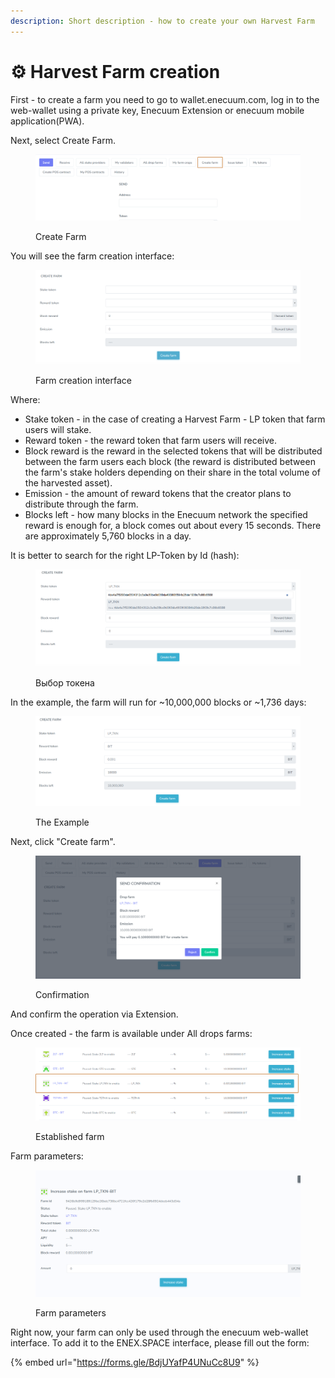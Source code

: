 ```yaml
---
description: Short description - how to create your own Harvest Farm
---
```


# ⚙ Harvest Farm creation

First - to create a farm you need to go to wallet.enecuum.com, log in to the web-wallet using a private key, Enecuum Extension or enecuum mobile application(PWA).

Next, select Create Farm.

<figure><img src="../../.gitbook/assets/image (34).png" alt=""><figcaption><p>Create Farm</p></figcaption></figure>

You will see the farm creation interface:

<figure><img src="../../.gitbook/assets/image (12).png" alt=""><figcaption><p>Farm creation interface</p></figcaption></figure>

Where:

* Stake token - in the case of creating a Harvest Farm - LP token that farm users will stake.
* Reward token - the reward token that farm users will receive.
* Block reward is the reward in the selected tokens that will be distributed between the farm users each block (the reward is distributed between the farm's stake holders depending on their share in the total volume of the harvested asset).
* Emission - the amount of reward tokens that the creator plans to distribute through the farm.
* Blocks left - how many blocks in the Enecuum network the specified reward is enough for, a block comes out about every 15 seconds. There are approximately 5,760 blocks in a day.

It is better to search for the right LP-Token by Id (hash):

<figure><img src="../../.gitbook/assets/image (45).png" alt=""><figcaption><p>Выбор токена</p></figcaption></figure>

In the example, the farm will run for \~10,000,000 blocks or \~1,736 days:

<figure><img src="../../.gitbook/assets/image (9).png" alt=""><figcaption><p>The Example</p></figcaption></figure>

Next, click "Create farm".

<figure><img src="../../.gitbook/assets/image (46).png" alt=""><figcaption><p>Confirmation</p></figcaption></figure>

And confirm the operation via Extension.

Once created - the farm is available under All drops farms:

<figure><img src="../../.gitbook/assets/image.png" alt=""><figcaption><p>Established farm</p></figcaption></figure>

Farm parameters:

<figure><img src="../../.gitbook/assets/image (47).png" alt=""><figcaption><p>Farm parameters</p></figcaption></figure>

Right now, your farm can only be used through the enecuum web-wallet interface. To add it to the ENEX.SPACE interface, please fill out the form:

{% embed url="https://forms.gle/BdjUYafP4UNuCc8U9" %}

